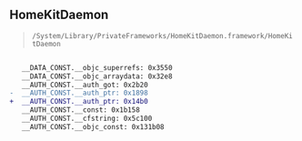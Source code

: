 ## HomeKitDaemon

> `/System/Library/PrivateFrameworks/HomeKitDaemon.framework/HomeKitDaemon`

```diff

   __DATA_CONST.__objc_superrefs: 0x3550
   __DATA_CONST.__objc_arraydata: 0x32e8
   __AUTH_CONST.__auth_got: 0x2b20
-  __AUTH_CONST.__auth_ptr: 0x1898
+  __AUTH_CONST.__auth_ptr: 0x14b0
   __AUTH_CONST.__const: 0x1b158
   __AUTH_CONST.__cfstring: 0x5c100
   __AUTH_CONST.__objc_const: 0x131b08

```
